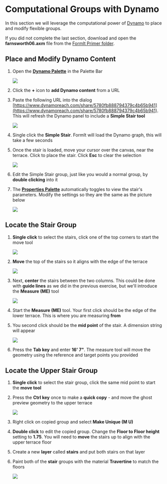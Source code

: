 # Computational Groups with Dynamo

In this section we will leverage the computational power of [Dynamo](http://dynamobim.org/) to place and modify flexible groups.

If you did not complete the last section, download and open the **farnsworth06.axm** file from the [FormIt Primer folder](https://autodesk.app.box.com/s/thavswirrbflit27rbqzl26ljj7fu1uv/1/9025446442).

## Place and Modify Dynamo Content

1. Open the [**Dynamo Palette**](../formit-introduction/tool-bars.md) in the Palette Bar

   ![](../.gitbook/assets/99a4e906-2dd3-4a71-bcc9-578018dc5fb8.png)

2. Click the **+** icon to **add Dynamo content** from a URL
3. Paste the following URL into the dialog [https://www.dynamoreach.com/share/5780fb888794379c4b65b941](https://www.dynamoreach.com/share/5780fb888794379c4b65b941). This will refresh the Dynamo panel to include a **Simple Stair tool**

   ![](../.gitbook/assets/simplestair.png)

4. Single click the **Simple Stair**. FormIt will load the Dynamo graph, this will take a few seconds
5. Once the stair is loaded, move your cursor over the canvas, near the terrace. Click to place the stair. Click **Esc** to clear the selection

   ![](../.gitbook/assets/7f47eb16-9bde-4a17-bf63-898774c31338.png)

6. Edit the Simple Stair group, just like you would a normal group, by **double clicking** into it
7. The [**Properties Palette**](../formit-introduction/tool-bars.md) automatically toggles to view the stair's parameters. Modify the settings so they are the same as the picture below

   ![](../.gitbook/assets/c068120a-7b4b-4816-ba48-8f7a8066262c.png)

## Locate the Stair Group

1. **Single click** to select the stairs, click one of the top corners to start the move tool

   ![](../.gitbook/assets/upperterracesketch_23.png)

2. **Move** the top of the stairs so it aligns with the edge of the terrace

   ![](../.gitbook/assets/upperterracesketch_24.png)

3. Next, **center** the stairs between the two columns. This could be done with **guide lines** as we did in the previous exercise, but we'll introduce the **Measure \(ME\)** tool

   ![](../.gitbook/assets/measure.png)

4. Start the **Measure \(ME\)** tool. Your first click should be the edge of the lower terrace. This is where you are measuring **from**
5. You second click should be the **mid point** of the stair. A dimension string will appear

   ![](../.gitbook/assets/upperterracesketch_25.png)

6. Press the **Tab key** and enter **16' 7"**. The measure tool will move the geometry using the reference and target points you provided

## Locate the Upper Stair Group

1. **Single click** to select the stair group, click the same mid point to start the **move tool**
2. Press the **Ctrl key** once to make a **quick copy** - and move the ghost preview geometry to the upper terrace

   ![](../.gitbook/assets/upperterracesketch_26.png)

3. Right click on copied group and select **Make Unique \(M U\)**
4. **Double click** to edit the copied group. Change the **Floor to Floor height** setting to **1.75**. You will need to **move** the stairs up to align with the upper terrace floor
5. Create a new **layer** called **stairs** and put both stairs on that layer
6. Paint both of the **stair** groups with the material **Travertine** to match the floors

   ![](../.gitbook/assets/upperterracesketch_28.png)


